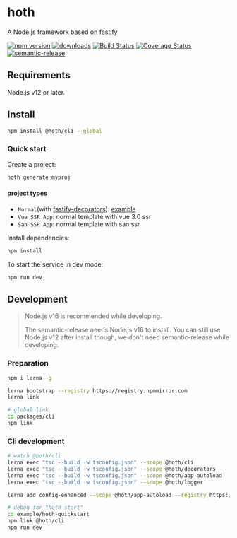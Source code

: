 # hoth
A Node.js framework based on fastify

[![npm version](https://img.shields.io/npm/v/@hoth/cli.svg)](https://www.npmjs.com/package/@hoth/cli)
[![downloads](https://img.shields.io/npm/dm/@hoth/cli.svg)](https://www.npmjs.com/package/@hoth/cli)
[![Build Status](https://github.com/searchfe/hoth/actions/workflows/ci.yml/badge.svg)](https://github.com/searchfe/hoth/actions?query=workflow:CI)
[![Coverage Status](https://coveralls.io/repos/github/searchfe/hoth/badge.svg?branch=main)](https://coveralls.io/github/searchfe/hoth?branch=main)
[![semantic-release](https://img.shields.io/badge/%20%20%F0%9F%93%A6%F0%9F%9A%80-semantic--release-e10079.svg)](https://github.com/searchfe/hoth)

## Requirements

Node.js v12 or later.

## Install

```sh
npm install @hoth/cli --global
```

### Quick start

Create a project:

```sh
hoth generate myproj
```
#### project types

- `Normal`(with [fastify-decorators](https://github.com/L2jLiga/fastify-decorators)): [example](https://github.com/searchfe/hoth/tree/main/example/hoth-quickstart)
- `Vue SSR App`: normal template with vue 3.0 ssr
- `San SSR App`: normal template with san ssr

Install dependencies:

```sh
npm install
```

To start the service in dev mode:

```sh
npm run dev
```

## Development

> Node.js v16 is recommended while developing.
>
> The semantic-release needs Node.js v16 to install. You can still use Node.js v12 after install though, we don't need semantic-release while developing.

### Preparation
```sh
npm i lerna -g

lerna bootstrap --registry https://registry.npmmirror.com
lerna link

# global link
cd packages/cli
npm link
```

### Cli development
```sh
# watch @hoth/cli
lerna exec "tsc --build -w tsconfig.json" --scope @hoth/cli
lerna exec "tsc --build -w tsconfig.json" --scope @hoth/decorators
lerna exec "tsc --build -w tsconfig.json" --scope @hoth/app-autoload
lerna exec "tsc --build -w tsconfig.json" --scope @hoth/logger

lerna add config-enhanced --scope @hoth/app-autoload --registry https://registry.npmmirror.com

# debug for "hoth start"
cd example/hoth-quickstart
npm link @hoth/cli
npm run dev
```


